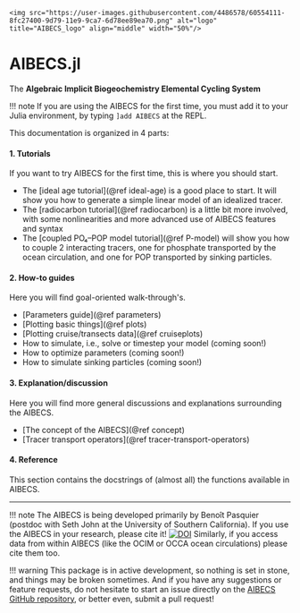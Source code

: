 ```@raw html
<img src="https://user-images.githubusercontent.com/4486578/60554111-8fc27400-9d79-11e9-9ca7-6d78ee89ea70.png" alt="logo" title="AIBECS_logo" align="middle" width="50%"/>
```

# AIBECS.jl

The **Algebraic Implicit Biogeochemistry Elemental Cycling System**

!!! note
    If you are using the AIBECS for the first time, you must add it to your Julia environment, by typing `]add AIBECS` at the REPL.

This documentation is organized in 4 parts:

#### 1. Tutorials

If you want to try AIBECS for the first time, this is where you should start.

- The [ideal age tutorial](@ref ideal-age) is a good place to start.
    It will show you how to generate a simple linear model of an idealized tracer.
- The [radiocarbon tutorial](@ref radiocarbon) is a little bit more involved,
    with some nonlinearities and more advanced use of AIBECS features and syntax
- The [coupled PO₄–POP model tutorial](@ref P-model) will show you
    how to couple 2 interacting tracers,
    one for phosphate transported by the ocean circulation,
    and one for POP transported by sinking particles.

#### 2. How-to guides

Here you will find goal-oriented walk-through's.

- [Parameters guide](@ref parameters)
- [Plotting basic things](@ref plots)
- [Plotting cruise/transects data](@ref cruiseplots)
- How to simulate, i.e., solve or timestep your model (coming soon!)
- How to optimize parameters (coming soon!)
- How to simulate sinking particles (coming soon!)

#### 3. Explanation/discussion

Here you will find more general discussions and explanations surrounding the AIBECS.

- [The concept of the AIBECS](@ref concept)
- [Tracer transport operators](@ref tracer-transport-operators)

#### 4. Reference

This section contains the docstrings of (almost all) the functions available in AIBECS.

----

!!! note
    The AIBECS is being developed primarily by Benoît Pasquier (postdoc with Seth John at the University of Southern California).
    If you use the AIBECS in your research, please cite it!
    [![DOI](http://img.shields.io/badge/DOI-10.5281%20%2F%20zenodo.2864051-blue.svg?&style=flat-square)](https://doi.org/10.5281/zenodo.2864051)
    Similarly, if you access data from within AIBECS (like the OCIM or OCCA ocean circulations) please cite them too.

!!! warning
    This package is in active development, so nothing is set in stone, and things may be broken sometimes.
    And if you have any suggestions or feature requests, do not hesitate to start an issue directly on the [AIBECS GitHub repository](https://github.com/briochemc/AIBECS.jl), or better even, submit a pull request!
